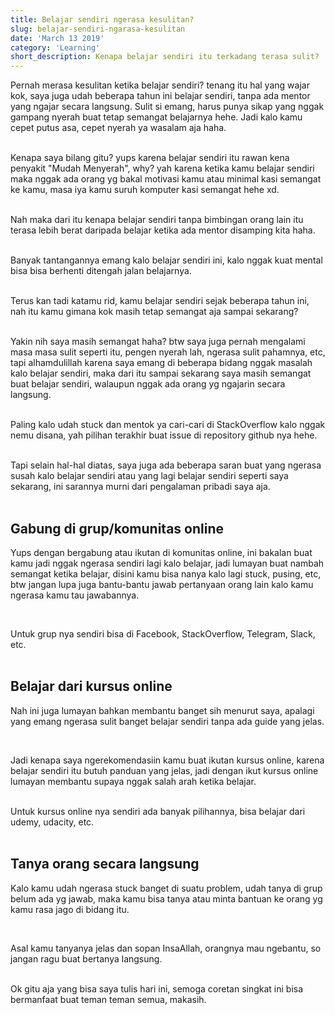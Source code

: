 ```yaml
---
title: Belajar sendiri ngerasa kesulitan?
slug: belajar-sendiri-ngarasa-kesulitan
date: 'March 13 2019'
category: 'Learning'
short_description: Kenapa belajar sendiri itu terkadang terasa sulit?
---
```


Pernah merasa kesulitan ketika belajar sendiri? tenang itu hal yang wajar kok, saya juga udah beberapa tahun ini belajar sendiri, tanpa ada mentor yang ngajar secara langsung. Sulit si emang, harus punya sikap yang nggak gampang nyerah buat tetap semangat belajarnya hehe.
Jadi kalo kamu cepet putus asa, cepet nyerah ya wasalam aja haha.
<br/><br/>

Kenapa saya bilang gitu? yups karena belajar sendiri itu rawan kena penyakit "Mudah Menyerah", why? yah karena ketika kamu belajar sendiri maka nggak ada orang yg bakal motivasi kamu atau minimal kasi semangat ke kamu, masa iya kamu suruh komputer kasi semangat hehe xd.
<br/><br/>

Nah maka dari itu kenapa belajar sendiri tanpa bimbingan orang lain itu terasa lebih berat daripada belajar ketika ada mentor disamping kita haha.
<br/><br/>

Banyak tantangannya emang kalo belajar sendiri ini, kalo nggak kuat mental bisa bisa berhenti ditengah jalan belajarnya.
<br/><br/>

Terus kan tadi katamu rid, kamu belajar sendiri sejak beberapa tahun ini, nah itu kamu gimana kok masih tetap semangat aja sampai sekarang?
<br/><br/>

Yakin nih saya masih semangat haha? btw saya juga pernah mengalami masa masa sulit seperti itu, pengen nyerah lah, ngerasa sulit pahamnya, etc, tapi alhamdulillah karena saya emang di beberapa bidang nggak masalah kalo belajar sendiri, maka dari itu sampai sekarang saya masih semangat buat belajar sendiri, walaupun nggak ada orang yg ngajarin secara langsung.
<br/><br/>

Paling kalo udah stuck dan mentok ya cari-cari di StackOverflow kalo nggak nemu disana, yah pilihan terakhir buat issue di repository github nya hehe.
<br/><br/>

Tapi selain hal-hal diatas, saya juga ada beberapa saran buat yang ngerasa susah kalo belajar sendiri atau yang lagi belajar sendiri seperti saya sekarang, ini sarannya murni dari pengalaman pribadi saya aja.
<br/><br/>

<h2> Gabung di grup/komunitas online </h2>
<p> Yups dengan bergabung atau ikutan di komunitas online, ini bakalan buat kamu jadi nggak ngerasa sendiri lagi kalo belajar, jadi lumayan buat nambah semangat ketika belajar, disini kamu bisa nanya kalo lagi stuck, pusing, etc, btw jangan lupa juga bantu-bantu jawab pertanyaan orang lain kalo kamu ngerasa kamu tau jawabannya.
</p>
<br/>

Untuk grup nya sendiri bisa di Facebook, StackOverflow, Telegram, Slack, etc.
<br/><br/>

<h2> Belajar dari kursus online </h2>
<p>
Nah ini juga lumayan bahkan membantu banget sih menurut saya, apalagi yang emang ngerasa sulit banget belajar sendiri tanpa ada guide yang jelas. 
</p>
<br/>

Jadi kenapa saya ngerekomendasiin kamu buat ikutan kursus online, karena belajar sendiri itu butuh panduan yang jelas, jadi dengan ikut kursus online lumayan membantu supaya nggak salah arah ketika belajar.
<br/><br/>

Untuk kursus online nya sendiri ada banyak pilihannya, bisa belajar dari udemy, udacity, etc.
<br/><br/>

<h2> Tanya orang secara langsung </h2>
<p>Kalo kamu udah ngerasa stuck banget di suatu problem, udah tanya di grup belum ada yg jawab, maka kamu bisa tanya atau minta bantuan ke orang yg kamu rasa jago di bidang itu.
<p/>
<br/>

Asal kamu tanyanya jelas dan sopan InsaAllah, orangnya mau ngebantu, so jangan ragu buat bertanya langsung.
<br/><br/>

Ok gitu aja yang bisa saya tulis hari ini, semoga coretan singkat ini bisa bermanfaat buat teman teman semua, makasih.
<br/><br/>

